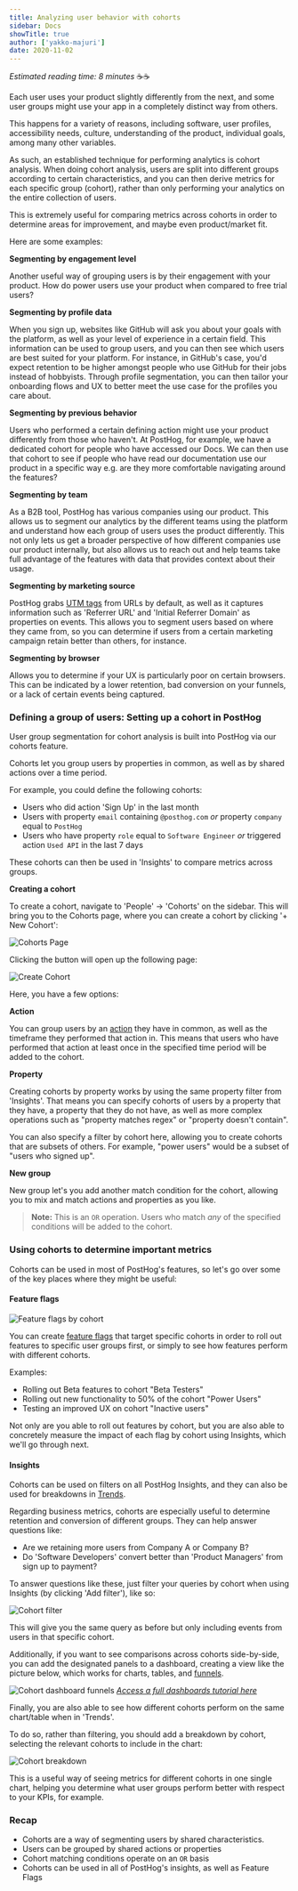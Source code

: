 ```yaml
---
title: Analyzing user behavior with cohorts
sidebar: Docs
showTitle: true
author: ['yakko-majuri']
date: 2020-11-02
---
```


_Estimated reading time: 8 minutes_ ☕☕

Each user uses your product slightly differently from the next, and some user groups might use your app in a completely distinct way from others.

This happens for a variety of reasons, including software, user profiles, accessibility needs, culture, understanding of the product, individual goals, among many other variables.

As such, an established technique for performing analytics is cohort analysis. When doing cohort analysis, users are split into different groups according to certain characteristics, and you can then derive metrics for each specific group (cohort), rather than only performing your analytics on the entire collection of users.

This is extremely useful for comparing metrics across cohorts in order to determine areas for improvement, and maybe even product/market fit.

Here are some examples:

**Segmenting by engagement level**

Another useful way of grouping users is by their engagement with your product. How do power users use your product when compared to free trial users? 

**Segmenting by profile data**

When you sign up, websites like GitHub will ask you about your goals with the platform, as well as your level of experience in a certain field. This information can be used to group users, and you can then see which users are best suited for your platform. For instance, in GitHub's case, you'd expect retention to be higher amongst people who use GitHub for their jobs instead of hobbyists. Through profile segmentation, you can then tailor your onboarding flows and UX to better meet the use case for the profiles you care about.

**Segmenting by previous behavior**

Users who performed a certain defining action might use your product differently from those who haven't. At PostHog, for example, we have a dedicated cohort for people who have accessed our Docs. We can then use that cohort to see if people who have read our documentation use our product in a specific way e.g. are they more comfortable navigating around the features?

**Segmenting by team**

As a B2B tool, PostHog has various companies using our product. This allows us to segment our analytics by the different teams using the platform and understand how each group of users uses the product differently. This not only lets us get a broader perspective of how different companies use our product internally, but also allows us to reach out and help teams take full advantage of the features with data that provides context about their usage.  

**Segmenting by marketing source**

PostHog grabs [UTM tags](https://en.wikipedia.org/wiki/UTM_parameters) from URLs by default, as well as it captures information such as 'Referrer URL' and 'Initial Referrer Domain' as properties on events. This allows you to segment users based on where they came from, so you can determine if users from a certain marketing campaign retain better than others, for instance.

**Segmenting by browser**

Allows you to determine if your UX is particularly poor on certain browsers. This can be indicated by a lower retention, bad conversion on your funnels, or a lack of certain events being captured. 

### Defining a group of users: Setting up a cohort in PostHog

User group segmentation for cohort analysis is built into PostHog via our cohorts feature.

Cohorts let you group users by properties in common, as well as by shared actions over a time period.

For example, you could define the following cohorts:

- Users who did action 'Sign Up' in the last month
- Users with property `email` containing `@posthog.com` _or_ property `company` equal to `PostHog`
- Users who have property `role` equal to `Software Engineer` _or_ triggered action `Used API` in the last 7 days

These cohorts can then be used in 'Insights' to compare metrics across groups. 

**Creating a cohort**

To create a cohort, navigate to 'People' -> 'Cohorts' on the sidebar. This will bring you to the Cohorts page, where you can create a cohort by clicking '+ New Cohort':

![Cohorts Page](../images/tutorials/cohorts/cohorts-page.png)

Clicking the button will open up the following page:

![Create Cohort](../images/tutorials/cohorts/create-cohort.png)

Here, you have a few options:

**Action**

You can group users by an [action](/docs/user-guides/actions) they have in common, as well as the timeframe they performed that action in. This means that users who have performed that action at least once in the specified time period will be added to the cohort.

**Property**

Creating cohorts by property works by using the same property filter from 'Insights'. That means you can specify cohorts of users by a property that they have, a property that they do not have, as well as more complex operations such as "property matches regex" or "property doesn't contain". 

You can also specify a filter by cohort here, allowing you to create cohorts that are subsets of others. For example, "power users" would be a subset of "users who signed up".

**New group**

New group let's you add another match condition for the cohort, allowing you to mix and match actions and properties as you like. 

> **Note:** This is an `OR` operation. Users who match _any_ of the specified conditions will be added to the cohort.

### Using cohorts to determine important metrics

Cohorts can be used in most of PostHog's features, so let's go over some of the key places where they might be useful:

#### Feature flags

![Feature flags by cohort](../images/tutorials/cohorts/feature-flags.png)

You can create [feature flags](/docs/tutorials/feature-flags) that target specific cohorts in order to roll out features to specific user groups first, or simply to see how features perform with different cohorts. 

Examples:

- Rolling out Beta features to cohort "Beta Testers"
- Rolling out new functionality to 50% of the cohort "Power Users"
- Testing an improved UX on cohort "Inactive users"

Not only are you able to roll out features by cohort, but you are also able to concretely measure the impact of each flag by cohort using Insights, which we'll go through next.

#### Insights

Cohorts can be used on filters on all PostHog Insights, and they can also be used for breakdowns in [Trends](/docs/user-guides/trends).

Regarding business metrics, cohorts are especially useful to determine retention and conversion of different groups. They can help answer questions like:

- Are we retaining more users from Company A or Company B?
- Do 'Software Developers' convert better than 'Product Managers' from sign up to payment?

To answer questions like these, just filter your queries by cohort when using Insights (by clicking 'Add filter'), like so:

![Cohort filter](../images/tutorials/cohorts/filter.png)

This will give you the same query as before but only including events from users in that specific cohort.

Additionally, if you want to see comparisons across cohorts side-by-side, you can add the designated panels to a dashboard, creating a view like the picture below, which works for charts, tables, and [funnels](/docs/user-guides/funnels).

![Cohort dashboard funnels](../images/tutorials/cohorts/dashboard.png)
[_Access a full dashboards tutorial here_](/docs/user-guides/dashboards/)

Finally, you are also able to see how different cohorts perform on the same chart/table when in 'Trends'.

To do so, rather than filtering, you should add a breakdown by cohort, selecting the relevant cohorts to include in the chart:

![Cohort breakdown](../images/tutorials/cohorts/trends-breakdown.png)

This is a useful way of seeing metrics for different cohorts in one single chart, helping you determine what user groups perform better with respect to your KPIs, for example.

### **Recap**
- Cohorts are a way of segmenting users by shared characteristics.
- Users can be grouped by shared actions or properties
- Cohort matching conditions operate on an `OR` basis
- Cohorts can be used in all of PostHog's insights, as well as Feature Flags 
